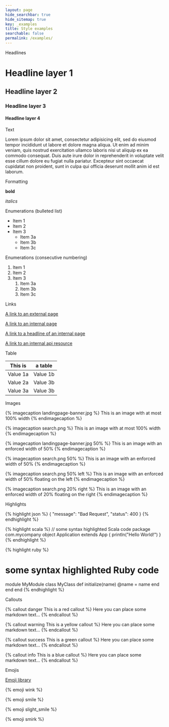 ```yaml
---
layout: page
hide_searchbar: true
hide_sitemap: true
key: _examples
title: Style examples
searchable: false
permalink: /examples/
---
```


Headlines


# Headline layer 1

## Headline layer 2

### Headline layer 3

#### Headline layer 4


Text


Lorem ipsum dolor sit amet, consectetur adipisicing elit, sed do eiusmod
tempor incididunt ut labore et dolore magna aliqua. Ut enim ad minim veniam,
quis nostrud exercitation ullamco laboris nisi ut aliquip ex ea commodo
consequat. Duis aute irure dolor in reprehenderit in voluptate velit esse
cillum dolore eu fugiat nulla pariatur. Excepteur sint occaecat cupidatat non
proident, sunt in culpa qui officia deserunt mollit anim id est laborum.


Formatting


**bold**

*italics*

Enumerations (bulleted list)


* Item 1
* Item 2
* Item 3
    * Item 3a
    * Item 3b
    * Item 3c


Enumerations (consecutive numbering)


1. Item 1
2. Item 2
3. Item 3
    1. Item 3a
    2. Item 3b
    3. Item 3c


Links


[A link to an external page](http://jekyllrb.com/)

[A link to an internal page](page:apps-create)

[A link to a headline of an internal page](page:apps-create#get-your-credentials)

[A link to an internal api resource](page:apps-api-get-shops-shopid-products-information)


Table


| This is       | a table       |
|---------------|---------------|
| Value 1a      | Value 1b      |
| Value 2a      | Value 3b      |
| Value 3a      | Value 3b      |


Images


{% imagecaption landingpage-banner.jpg %}
This is an image with at most 100% width
{% endimagecaption %}

{% imagecaption search.png %}
This is an image with at most 100% width
{% endimagecaption %}

{% imagecaption landingpage-banner.jpg 50% %}
This is an image with an enforced width of 50%
{% endimagecaption %}

{% imagecaption search.png 50% %}
This is an image with an enforced width of 50%
{% endimagecaption %}

{% imagecaption search.png 50% left %}
This is an image with an enforced width of 50% floating on the left
{% endimagecaption %}

{% imagecaption search.png 20% right %}
This is an image with an enforced width of 20% floating on the right
{% endimagecaption %}

<p style="clear: both">Highlights</p>


{% highlight json %}
{
  "message": "Bad Request",
  "status": 400
}
{% endhighlight %}

{% highlight scala %}
// some syntax highlighted Scala code
package com.mycompany
object Application extends App {
  println("Hello World!")
}
{% endhighlight %}

{% highlight ruby %}
# some syntax highlighted Ruby code
module MyModule
  class MyClass
    def initialize(name)
      @name = name
    end
  end
end
{% endhighlight %}


Callouts


{% callout danger This is a red callout %}
Here you can place some markdown text...
{% endcallout %}

{% callout warning This is a yellow callout %}
Here you can place some markdown text...
{% endcallout %}

{% callout success This is a green callout %}
Here you can place some markdown text...
{% endcallout %}

{% callout info This is a blue callout %}
Here you can place some markdown text...
{% endcallout %}

Emojis

[Emoji library](http://www.iemoji.com/emoji-cheat-sheet/all)

{% emoji wink %}

{% emoji smile %}

{% emoji slight_smile %}

{% emoji smirk %}

